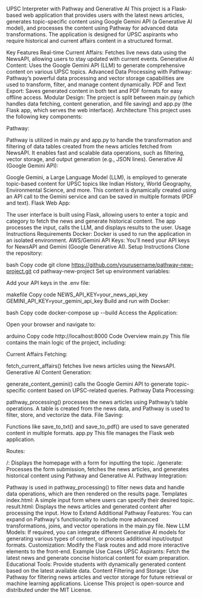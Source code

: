 UPSC Interpreter with Pathway and Generative AI
This project is a Flask-based web application that provides users with the latest news articles, generates topic-specific content using Google Gemini API (a Generative AI model), and processes the content using Pathway for advanced data transformations. The application is designed for UPSC aspirants who require historical and current affairs content in a structured format.

Key Features
Real-time Current Affairs: Fetches live news data using the NewsAPI, allowing users to stay updated with current events.
Generative AI Content: Uses the Google Gemini API (LLM) to generate comprehensive content on various UPSC topics.
Advanced Data Processing with Pathway: Pathway’s powerful data processing and vector storage capabilities are used to transform, filter, and manage content dynamically.
PDF and Text Export: Saves generated content in both text and PDF formats for easy offline access.
Modular Design: The project is split between main.py (which handles data fetching, content generation, and file saving) and app.py (the Flask app, which serves the web interface).
Architecture
This project uses the following key components:

Pathway:

Pathway is utilized in main.py and app.py to handle the transformation and filtering of data tables created from the news articles fetched from NewsAPI.
It enables fast and scalable data operations, such as filtering, vector storage, and output generation (e.g., JSON lines).
Generative AI (Google Gemini API):

Google Gemini, a Large Language Model (LLM), is employed to generate topic-based content for UPSC topics like Indian History, World Geography, Environmental Science, and more.
This content is dynamically created using an API call to the Gemini service and can be saved in multiple formats (PDF and text).
Flask Web App:

The user interface is built using Flask, allowing users to enter a topic and category to fetch the news and generate historical content.
The app processes the input, calls the LLM, and displays results to the user.
Usage Instructions
Requirements
Docker: Docker is used to run the application in an isolated environment.
AWS/Gemini API Keys: You'll need your API keys for NewsAPI and Gemini (Google Generative AI).
Setup Instructions
Clone the repository:

bash
Copy code
git clone https://github.com/yourusername/pathway-new-project.git
cd pathway-new-project
Set up environment variables:

Add your API keys in the .env file:

makefile
Copy code
NEWS_API_KEY=your_news_api_key
GEMINI_API_KEY=your_gemini_api_key
Build and run with Docker:

bash
Copy code
docker-compose up --build
Access the Application:

Open your browser and navigate to:

arduino
Copy code
http://localhost:8000
Code Overview
main.py
This file contains the main logic of the project, including:

Current Affairs Fetching:

fetch_current_affairs() fetches live news articles using the NewsAPI.
Generative AI Content Generation:

generate_content_gemini() calls the Google Gemini API to generate topic-specific content based on UPSC-related queries.
Pathway Data Processing:

pathway_processing() processes the news articles using Pathway’s table operations.
A table is created from the news data, and Pathway is used to filter, store, and vectorize the data.
File Saving:

Functions like save_to_txt() and save_to_pdf() are used to save generated content in multiple formats.
app.py
This file manages the Flask web application.

Routes:

/: Displays the homepage with a form for inputting the topic.
/generate: Processes the form submission, fetches the news articles, and generates historical content using Pathway and Generative AI.
Pathway Integration:

Pathway is used in pathway_processing() to filter news data and handle data operations, which are then rendered on the results page.
Templates
index.html: A simple input form where users can specify their desired topic.
result.html: Displays the news articles and generated content after processing the input.
How to Extend
Additional Pathway Features: You can expand on Pathway's functionality to include more advanced transformations, joins, and vector operations in the main.py file.
New LLM Models: If required, you can integrate different Generative AI models for generating various types of content, or process additional input/output formats.
Customization: Modify the Flask routes and add more interactive elements to the front-end.
Example Use Cases
UPSC Aspirants: Fetch the latest news and generate concise historical content for exam preparation.
Educational Tools: Provide students with dynamically generated content based on the latest available data.
Content Filtering and Storage: Use Pathway for filtering news articles and vector storage for future retrieval or machine learning applications.
License
This project is open-source and distributed under the MIT License.
